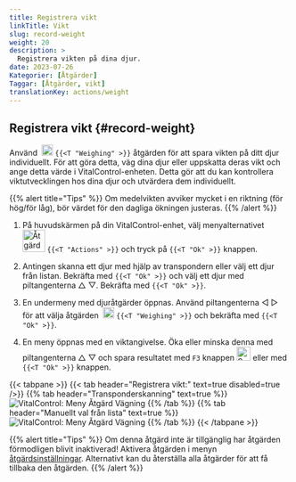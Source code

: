 ```yaml
---
title: Registrera vikt
linkTitle: Vikt
slug: record-weight
weight: 20
description: >
  Registrera vikten på dina djur.
date: 2023-07-26
Kategorier: [Åtgärder]
Taggar: [Åtgärder, vikt]
translationKey: actions/weight
---
```


## Registrera vikt {#record-weight}
Använd &nbsp;<img src="/icons/actions/weight.svg" width="20" align="bottom" alt="Vägning" /> `{{<T "Weighing" >}}` åtgärden för att spara vikten på ditt djur individuellt. För att göra detta, väg dina djur eller uppskatta deras vikt och ange detta värde i VitalControl-enheten. Detta gör att du kan kontrollera viktutvecklingen hos dina djur och utvärdera dem individuellt.

{{% alert title="Tips" %}}
Om medelvikten avviker mycket i en riktning (för hög/för låg), bör värdet för den dagliga ökningen justeras.
{{% /alert %}}

1. På huvudskärmen på din VitalControl-enhet, välj menyalternativet &nbsp;<img src="/icons/actions.svg" width="40" align="bottom" alt="Åtgärder" /> `{{<T "Actions" >}}` och tryck på `{{<T "Ok" >}}` knappen.

2. Antingen skanna ett djur med hjälp av transpondern eller välj ett djur från listan. Bekräfta med `{{<T "Ok" >}}` och välj ett djur med piltangenterna △ ▽. Bekräfta med `{{<T "Ok" >}}`.

3. En undermeny med djuråtgärder öppnas. Använd piltangenterna ◁ ▷ för att välja åtgärden &nbsp;<img src="/icons/actions/weight.svg" width="20" align="bottom" alt="Vägning" /> `{{<T "Weighing" >}}` och bekräfta med `{{<T "Ok" >}}`.

4. En meny öppnas med en viktangivelse. Öka eller minska denna med piltangenterna △ ▽ och spara resultatet med `F3` knappen <img src="/icons/footer/save.svg" width="25" align="bottom" alt="Spara" /> eller med `{{<T "Ok" >}}` knappen.

{{< tabpane >}}
{{< tab header="Registrera vikt:" text=true disabled=true />}}
{{% tab header="Transponderskanning" text=true %}}
  ![VitalControl: Meny Åtgärd Vägning](../images/weighing-scan.png "Vägning")
{{% /tab %}}
{{% tab header="Manuellt val från lista" text=true %}}
  ![VitalControl: Meny Åtgärd Vägning](../images/weighing.png "Vägning")
{{% /tab %}}
{{< /tabpane >}}


{{% alert title="Tips" %}}
Om denna åtgärd inte är tillgänglig har åtgärden förmodligen blivit inaktiverad! Aktivera åtgärden i menyn [åtgärdsinställningar](../setting/). Alternativt kan du återställa alla åtgärder för att få tillbaka den åtgärden.
{{% /alert %}}
